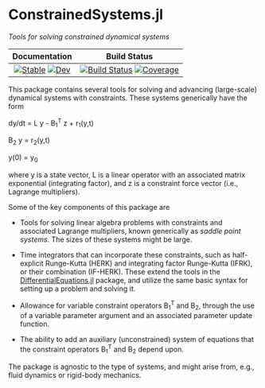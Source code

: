 # ConstrainedSystems.jl
_Tools for solving constrained dynamical systems_

| Documentation | Build Status |
|:---:|:---:|
| [![Stable](https://img.shields.io/badge/docs-stable-blue.svg)](https://JuliaIBPM.github.io/ConstrainedSystems.jl/stable) [![Dev](https://img.shields.io/badge/docs-dev-blue.svg)](https://JuliaIBPM.github.io/ConstrainedSystems.jl/dev) | [![Build Status](https://github.com/JuliaIBPM/ConstrainedSystems.jl/workflows/CI/badge.svg)](https://github.com/JuliaIBPM/ConstrainedSystems.jl/actions) [![Coverage](https://codecov.io/gh/JuliaIBPM/ConstrainedSystems.jl/branch/master/graph/badge.svg)](https://codecov.io/gh/JuliaIBPM/ConstrainedSystems.jl) |


This package contains several tools for solving and advancing (large-scale) dynamical systems with constraints. These systems generically have the form

dy/dt = L y - B<sub>1</sub><sup>T</sup> z + r<sub>1</sub>(y,t)

B<sub>2</sub> y = r<sub>2</sub>(y,t)

y(0) = y<sub>0</sub>

where y is a state vector, L is a linear operator with an associated matrix exponential (integrating factor), and z is a constraint force vector (i.e., Lagrange multipliers).

Some of the key components of this package are

* Tools for solving linear algebra problems with constraints and associated Lagrange multipliers, known generically as *saddle point systems*. The sizes of these systems might be large.

* Time integrators that can incorporate these constraints, such as half-explicit Runge-Kutta (HERK) and integrating factor Runge-Kutta (IFRK), or their combination (IF-HERK). These
extend the tools in the [DifferentialEquations.jl](https://github.com/SciML/DifferentialEquations.jl) package, and utilize the same basic syntax for setting
up a problem and solving it.

* Allowance for variable constraint operators B<sub>1</sub><sup>T</sup> and B<sub>2</sub>,
through the use of a variable parameter argument and an associated parameter update
function.

* The ability to add an auxiliary (unconstrained) system of equations that the
constraint operators B<sub>1</sub><sup>T</sup> and B<sub>2</sub> depend upon.

The package is agnostic to the type of systems, and might arise from, e.g., fluid dynamics or rigid-body mechanics.
